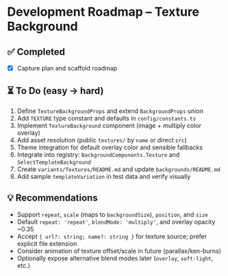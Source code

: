 # Development Roadmap – Texture Background

## ✅ Completed

- [x] Capture plan and scaffold roadmap

## ⏳ To Do (easy → hard)

1. Define `TextureBackgroundProps` and extend `BackgroundProps` union
2. Add `TEXTURE` type constant and defaults in `config/constants.ts`
3. Implement `TextureBackground` component (image + multiply color overlay)
4. Add asset resolution (public `textures/` by `name` or direct `src`)
5. Theme integration for default overlay color and sensible fallbacks
6. Integrate into registry: `BackgroundComponents.Texture` and `SelectTemplateBackground`
7. Create `variants/Textures/README.md` and update `backgrounds/README.md`
8. Add sample `templateVariation` in test data and verify visually

## 💡 Recommendations

- Support `repeat`, `scale` (maps to `backgroundSize`), `position`, and `size`
- Default `repeat: 'repeat'`, `blendMode: 'multiply'`, and overlay opacity ~0.35
- Accept `{ url?: string; name?: string }` for texture source; prefer explicit file extension
- Consider animation of texture offset/scale in future (parallax/ken-burns)
- Optionally expose alternative blend modes later (`overlay`, `soft-light`, etc.)
